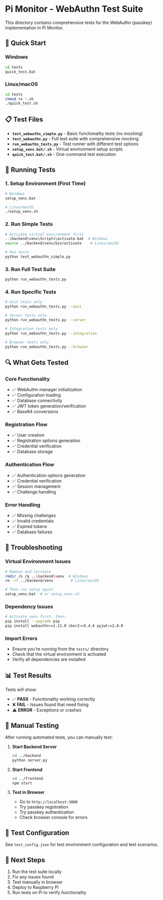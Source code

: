 # Pi Monitor - WebAuthn Test Suite

This directory contains comprehensive tests for the WebAuthn (passkey) implementation in Pi Monitor.

## 🚀 Quick Start

### Windows
```cmd
cd tests
quick_test.bat
```

### Linux/macOS
```bash
cd tests
chmod +x *.sh
./quick_test.sh
```

## 📋 Test Files

- **`test_webauthn_simple.py`** - Basic functionality tests (no mocking)
- **`test_webauthn.py`** - Full test suite with comprehensive mocking
- **`run_webauthn_tests.py`** - Test runner with different test options
- **`setup_venv.bat/.sh`** - Virtual environment setup scripts
- **`quick_test.bat/.sh`** - One-command test execution

## 🧪 Running Tests

### 1. Setup Environment (First Time)
```bash
# Windows
setup_venv.bat

# Linux/macOS
./setup_venv.sh
```

### 2. Run Simple Tests
```bash
# Activate virtual environment first
..\backend\venv\Scripts\activate.bat  # Windows
source ../backend/venv/bin/activate    # Linux/macOS

# Run tests
python test_webauthn_simple.py
```

### 3. Run Full Test Suite
```bash
python run_webauthn_tests.py
```

### 4. Run Specific Tests
```bash
# Unit tests only
python run_webauthn_tests.py --unit

# Server tests only
python run_webauthn_tests.py --server

# Integration tests only
python run_webauthn_tests.py --integration

# Browser tests only
python run_webauthn_tests.py --browser
```

## 🔍 What Gets Tested

### Core Functionality
- ✅ WebAuthn manager initialization
- ✅ Configuration loading
- ✅ Database connectivity
- ✅ JWT token generation/verification
- ✅ Base64 conversions

### Registration Flow
- ✅ User creation
- ✅ Registration options generation
- ✅ Credential verification
- ✅ Database storage

### Authentication Flow
- ✅ Authentication options generation
- ✅ Credential verification
- ✅ Session management
- ✅ Challenge handling

### Error Handling
- ✅ Missing challenges
- ✅ Invalid credentials
- ✅ Expired tokens
- ✅ Database failures

## 🐛 Troubleshooting

### Virtual Environment Issues
```bash
# Remove and recreate
rmdir /s /q ..\backend\venv  # Windows
rm -rf ../backend/venv        # Linux/macOS

# Then run setup again
setup_venv.bat  # or setup_venv.sh
```

### Dependency Issues
```bash
# Activate venv first, then:
pip install --upgrade pip
pip install webauthn>=1.11.0 cbor2>=5.4.6 pyjwt>=2.8.0
```

### Import Errors
- Ensure you're running from the `tests/` directory
- Check that the virtual environment is activated
- Verify all dependencies are installed

## 📊 Test Results

Tests will show:
- ✅ **PASS** - Functionality working correctly
- ❌ **FAIL** - Issues found that need fixing
- ⚠️ **ERROR** - Exceptions or crashes

## 🔧 Manual Testing

After running automated tests, you can manually test:

1. **Start Backend Server**
   ```bash
   cd ../backend
   python server.py
   ```

2. **Start Frontend**
   ```bash
   cd ../frontend
   npm start
   ```

3. **Test in Browser**
   - Go to `http://localhost:3000`
   - Try passkey registration
   - Try passkey authentication
   - Check browser console for errors

## 📝 Test Configuration

See `test_config.json` for test environment configuration and test scenarios.

## 🎯 Next Steps

1. Run the test suite locally
2. Fix any issues found
3. Test manually in browser
4. Deploy to Raspberry Pi
5. Run tests on Pi to verify functionality
